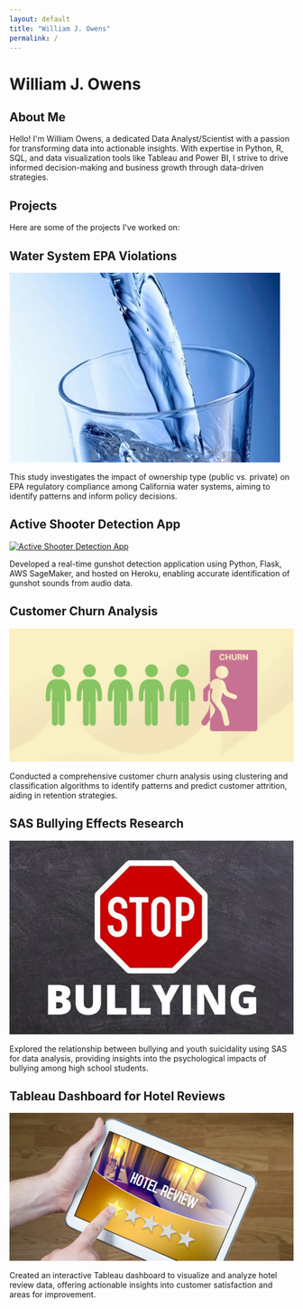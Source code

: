 ```yaml
---
layout: default
title: "William J. Owens"
permalink: /
---
```


# William J. Owens

## About Me

Hello! I'm William Owens, a dedicated Data Analyst/Scientist with a passion for transforming data into actionable insights. With expertise in Python, R, SQL, and data visualization tools like Tableau and Power BI, I strive to drive informed decision-making and business growth through data-driven strategies.

## Projects

Here are some of the projects I've worked on:

<div class="projects-container">
  
  <!-- 1. Water System EPA Violations -->
  <div class="project-item">
    <h2>Water System EPA Violations</h2>
    <a href="https://github.com/williamjowens/water-system-epa-violations" target="_blank">
      <img src="/assets/images/water-system-epa-violations.png" alt="Effect of Ownership Type on EPA Compliance of California Water Systems" class="project-image" loading="lazy">
    </a>
    <p class="project-description">
      This study investigates the impact of ownership type (public vs. private) on EPA regulatory compliance among California water systems, aiming to identify patterns and inform policy decisions.
    </p>
  </div>
  
  <!-- 2. Active Shooter Detection App -->
  <div class="project-item">
    <h2>Active Shooter Detection App</h2>
    <a href="https://github.com/williamjowens/active-shooter-detection-app" target="_blank">
      <img src="/assets/images/active-shooter-detection-app.png" alt="Active Shooter Detection App" class="project-image" loading="lazy">
    </a>
    <p class="project-description">
      Developed a real-time gunshot detection application using Python, Flask, AWS SageMaker, and hosted on Heroku, enabling accurate identification of gunshot sounds from audio data.
    </p>
  </div>
  
  <!-- 3. Customer Churn Analysis -->
  <div class="project-item">
    <h2>Customer Churn Analysis</h2>
    <a href="https://github.com/williamjowens/project-notebooks/tree/main/churn-analysis-classification" target="_blank">
      <img src="/assets/images/churn-analysis-classification.png" alt="Customer Churn Analysis" class="project-image" loading="lazy">
    </a>
    <p class="project-description">
      Conducted a comprehensive customer churn analysis using clustering and classification algorithms to identify patterns and predict customer attrition, aiding in retention strategies.
    </p>
  </div>
  
  <!-- 4. SAS Bullying Effects Research -->
  <div class="project-item">
    <h2>SAS Bullying Effects Research</h2>
    <a href="https://github.com/williamjowens/SAS-bullying-effects-research" target="_blank">
      <img src="/assets/images/SAS-bullying-effects-research.png" alt="Effect of Bullying on Youth Suicidality" class="project-image" loading="lazy">
    </a>
    <p class="project-description">
      Explored the relationship between bullying and youth suicidality using SAS for data analysis, providing insights into the psychological impacts of bullying among high school students.
    </p>
  </div>
  
  <!-- 5. Tableau Dashboard for Hotel Reviews -->
  <div class="project-item">
    <h2>Tableau Dashboard for Hotel Reviews</h2>
    <a href="https://github.com/williamjowens/tableau-dashboard-hotel-reviews" target="_blank">
      <img src="/assets/images/tableau-dashboard-hotel-reviews.png" alt="Hotel Reviews Tableau Dashboard" class="project-image" loading="lazy">
    </a>
    <p class="project-description">
      Created an interactive Tableau dashboard to visualize and analyze hotel review data, offering actionable insights into customer satisfaction and areas for improvement.
    </p>
  </div>
  
</div>